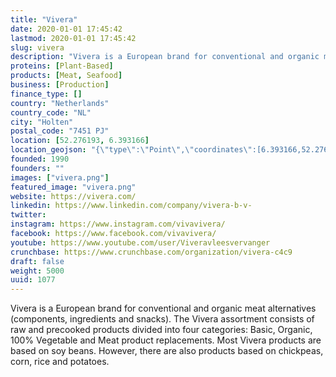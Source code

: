 ```yaml
---
title: "Vivera"
date: 2020-01-01 17:45:42
lastmod: 2020-01-01 17:45:42
slug: vivera
description: "Vivera is a European brand for conventional and organic meat alternatives (components, ingredients and snacks). The Vivera assortment consists of raw and precooked products divided into four categories: Basic, Organic, 100% Vegetable and Meat product replacements. Most Vivera products are based on soy beans. However, there are also products based on chickpeas, corn, rice and potatoes."
proteins: [Plant-Based]
products: [Meat, Seafood]
business: [Production]
finance_type: []
country: "Netherlands"
country_code: "NL"
city: "Holten"
postal_code: "7451 PJ"
location: [52.276193, 6.393166]
location_geojson: "{\"type\":\"Point\",\"coordinates\":[6.393166,52.276193]}"
founded: 1990
founders: ""
images: ["vivera.png"]
featured_image: "vivera.png"
website: https://vivera.com/
linkedin: https://www.linkedin.com/company/vivera-b-v-
twitter: 
instagram: https://www.instagram.com/vivavivera/
facebook: https://www.facebook.com/vivavivera/
youtube: https://www.youtube.com/user/Viveravleesvervanger
crunchbase: https://www.crunchbase.com/organization/vivera-c4c9
draft: false
weight: 5000
uuid: 1077
---
```

Vivera is a European brand for conventional and organic meat alternatives (components, ingredients and snacks). The Vivera assortment consists of raw and precooked products divided into four categories: Basic, Organic, 100% Vegetable and Meat product replacements. Most Vivera products are based on soy beans. However, there are also products based on chickpeas, corn, rice and potatoes.
